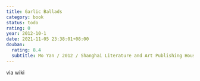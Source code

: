 ```yaml
---
title: Garlic Ballads
category: book
status: todo
rating: 0
year: 2012-10-1
date: 2021-11-05 23:38:01+08:00
douban:
  rating: 8.4
  subtitle: Mo Yan / 2012 / Shanghai Literature and Art Publishing House
---
```


via wiki
